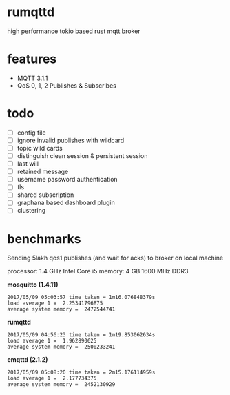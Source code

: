 # rumqttd
high performance tokio based rust mqtt broker

# features

* MQTT 3.1.1
* QoS 0, 1, 2 Publishes & Subscribes



# todo

- [ ] config file
- [ ] ignore invalid publishes with wildcard
- [ ] topic wild cards
- [ ] distinguish clean session & persistent session
- [ ] last will
- [ ] retained message
- [ ] username password authentication
- [ ] tls
- [ ] shared subscription
- [ ] graphana based dashboard plugin
- [ ] clustering

# benchmarks

Sending 5lakh qos1 publishes (and wait for acks) to broker on local machine

processor: 1.4 GHz Intel Core i5
memory: 4 GB 1600 MHz DDR3

**mosquitto (1.4.11)**

```
2017/05/09 05:03:57 time taken = 1m16.076848379s
load average 1 =  2.25341796875
average system memory =  2472544741
```

**rumqttd**

```
2017/05/09 04:56:23 time taken = 1m19.853062634s
load average 1 =  1.962890625
average system memory =  2500233241
```

**emqttd (2.1.2)**

```
2017/05/09 05:08:20 time taken = 2m15.176114959s 
load average 1 =  2.177734375 
average system memory =  2452130929 
```

